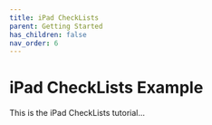 ```yaml
---
title: iPad CheckLists
parent: Getting Started
has_children: false
nav_order: 6
---
```


# iPad CheckLists Example

This is the iPad CheckLists tutorial...




